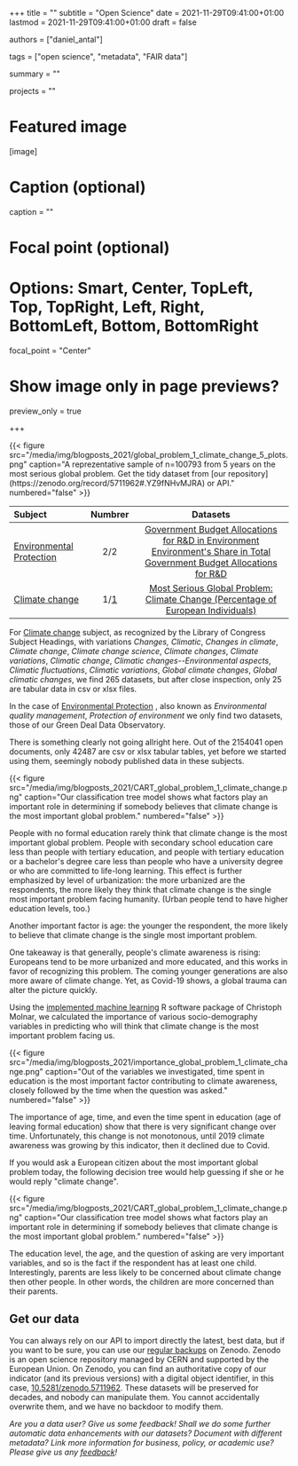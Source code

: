 +++
title = ""
subtitle = "Open Science"
date = 2021-11-29T09:41:00+01:00
lastmod = 2021-11-29T09:41:00+01:00
draft = false

authors = ["daniel_antal"]

tags = ["open science", "metadata", "FAIR data"]

summary = ""

projects = ""

# Featured image
[image]
  # Caption (optional)
  caption = ""

  # Focal point (optional)
  # Options: Smart, Center, TopLeft, Top, TopRight, Left, Right, BottomLeft, Bottom, BottomRight
  focal_point = "Center"

  # Show image only in page previews?
  preview_only = true

+++

<td style="text-align: center;">{{< figure src="/media/img/blogposts_2021/global_problem_1_climate_change_5_plots.png" caption="A reprezentative sample of n=100793 from 5 years on the most serious global problem. Get the tidy dataset from [our repository](https://zenodo.org/record/5711962#.YZ9fNHvMJRA) or API." numbered="false" >}}</td>



| Subject                       | Numbrer  | Datasets |
| :---                          |    :----:   | :---:  |
| [Environmental Protection](https://id.loc.gov/authorities/subjects/sh85044203.html)      |  2/2 | [Government Budget Allocations for R&D in Environment](https://zenodo.org/record/5658849#.YaT8GdDMLIU) [Environment's Share in Total Government Budget Allocations for R&D](https://zenodo.org/record/5661169#.YaT8PNDMLIU)  |
| [Climate change](https://id.loc.gov/authorities/subjects/sh85027037.html)                          |    1/[1](https://zenodo.org/search?page=1&size=20&q=keywords:%22Climate%20change%22)   | [Most Serious Global Problem: Climate Change (Percentage of European Individuals)](https://zenodo.org/record/5711962#.YaT_i9DMLIU) |

For [Climate change](https://id.loc.gov/authorities/subjects/sh85027037.html) subject, as recognized by the Library of Congress Subject Headings, with variations *Changes, Climatic*, *Changes in climate*, *Climate change*, *Climate change science*, *Climate changes*, *Climate variations*, *Climatic change*, *Climatic changes--Environmental aspects*, *Climatic fluctuations*, *Climatic variations*, *Global climate changes*, *Global climatic changes*, we find 265 datasets, but after close inspection, only 25 are tabular data in csv or xlsx files. 

In the case of [Environmental Protection](https://id.loc.gov/authorities/subjects/sh85044203.html) , also known as *Environmental quality management*, *Protection of environment* we only find two datasets, those of our Green Deal Data Observatory. 

There is something clearly not going allright here. Out of the  2154041 open documents, only 42487 are csv or xlsx tabular tables, yet before we started using them, seemingly nobody published data in these subjects.





<td style="text-align: center;">{{< figure src="/media/img/blogposts_2021/CART_global_problem_1_climate_change.png" caption="Our classification tree model shows what factors play an important role in determining if somebody believes that climate change is the most important global problem." numbered="false" >}}</td>

People with no formal education rarely think that climate change is the most important global problem. People with secondary school education care less than people with tertiary education, and people with tertiary education or a bachelor's degree care less than people who have a university degree or who are committed to life-long learning. This effect is further emphasized by level of urbanization: the more urbanized are the respondents, the more likely they think that climate change is the single most important problem facing humanity. (Urban people tend to have higher education levels, too.)

Another important factor is age: the younger the respondent, the more likely to believe that climate change is the single most important problem.

One takeaway is that generally, people's climate awareness is rising: Europeans tend to be more urbanized and more educated, and this works in favor of recognizing this problem.  The coming younger generations are also more aware of climate change. Yet, as Covid-19 shows, a global trauma can alter the picture quickly.

Using the [implemented machine learning](https://christophm.github.io/interpretable-ml-book/) R software package of Christoph Molnar, we calculated the importance of various socio-demography variables in predicting who will think that climate change is the most important problem facing us.

<td style="text-align: center;">{{< figure src="/media/img/blogposts_2021/importance_global_problem_1_climate_change.png" caption="Out of the variables we investigated, time spent in education is the most important factor contributing to climate awareness, closely followed by the time when the question was asked." numbered="false" >}}</td>

The importance of age, time, and even the time spent in education (age of leaving formal education) show that there is very significant change over time. Unfortunately, this change is not monotonous, until 2019 climate awareness was growing by this indicator, then it declined due to Covid.

If you would ask a European citizen about the most important global problem today, the following decision tree would help guessing if she or he would reply "climate change". 

<td style="text-align: center;">{{< figure src="/media/img/blogposts_2021/CART_global_problem_1_climate_change.png" caption="Our classification tree model shows what factors play an important role in determining if somebody believes that climate change is the most important global problem." numbered="false" >}}</td>

The education level, the age, and the question of asking are very important variables, and so is the fact if the respondent has at least one child.  Interestingly, parents are less likely to be concerned about climate change then other people. In other words, the children are more concerned than their parents. 

## Get our data

You can always rely on our API to import directly the latest, best data, but if you want to be sure, you can use our [regular backups](https://zenodo.org/record/5711962#.YZ9fNHvMJRA) on Zenodo. Zenodo is an open science repository managed by CERN and supported by the European Union. On Zenodo, you can find an authoritative copy of our indicator (and its previous versions) with a digital object identifier, in this case, [10.5281/zenodo.5711962](https://doi.org/10.5281/zenodo.5711962). These datasets will be preserved for decades, and nobody can manipulate them. You cannot accidentally overwrite them, and we have no backdoor to modify them.

*Are you a data user? Give us some feedback! Shall we do some further automatic data enhancements with our datasets? Document with different metadata? Link more information for business, policy, or academic use? Please  give us any [feedback](https://reprex.nl/#contact)!*
